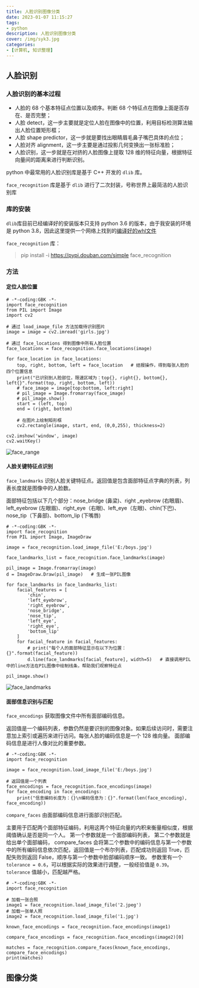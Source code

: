 ```yaml
---
title: 人脸识别图像分类
date: 2023-01-07 11:15:27
tags:
- python
description: 人脸识别图像分类
cover: /img/syk3.jpg
categories: 
- [计算机, 知识整理]
---
```

## 人脸识别
### 人脸识别的基本过程
+ 人脸的 68 个基本特征点位置以及顺序。判断 68 个特征点在图像上面是否存在、是否完整；
+ 人脸 detect，这一步主要就是定位人脸在图像中的位置，利用目标检测算法输出人脸位置矩形框；
+ 人脸 shape predictor，这一步就是要找出眼睛眉毛鼻子嘴巴具体的点位；
+ 人脸对齐 alignment，这一步主要是通过投影几何变换出一张标准脸；
+ 人脸识别，这一步就是在对挤的人脸图像上提取 128 维的特征向量，根据特征向量间的距离来进行判断识别。

python 中最常用的人脸识别库是基于 C++ 开发的 `dlib` 库。

`face_recognition` 库是基于 `dlib` 进行了二次封装，号称世界上最简洁的人脸识别库

### 库的安装
`dlib`库目前已经编译好的安装版本只支持 python 3.6 的版本，由于我安装的环境是 python 3.8，因此这里提供一个网络上找到的[编译好的whl文件](dlib-19.19.0-cp38-cp38-win_amd64.whl)

`face_recognition` 库：
> pip install -i https://pypi.douban.com/simple face_recognition

### 方法
#### 定位人脸位置

```
# -*-coding:GBK -*-
import face_recognition
from PIL import Image
import cv2
 
# 通过 load_image_file 方法加载待识别图片
image = image = cv2.imread('girls.jpg')
 
# 通过 face_locations 得到图像中所有人脸位置
face_locations = face_recognition.face_locations(image)
 
for face_location in face_locations:
    top, right, bottom, left = face_location   # 结报操作，得到每张人脸的四个位置信息
    print("已识别到人脸部位，限速区域为：top{}, right{}, bottom{}, left{}".format(top, right, bottom, left))
    # face_image = image[top:bottom, left:right]
    # pil_image = Image.fromarray(face_image)
    # pil_image.show()
    start = (left, top)
    end = (right, bottom)
 
    # 在图片上绘制矩形框
    cv2.rectangle(image, start, end, (0,0,255), thickness=2)
 
cv2.imshow('window', image)
cv2.waitKey()
```

![face_range](face_range.png)
#### 人脸关键特征点识别
`face_landmarks` 识别人脸关键特征点。返回值是包含面部特征点字典的列表，列表长度就是图像中的人脸数。

面部特征包括以下几个部分：nose_bridge (鼻梁)、right _eyebrow (右眼眉)、left_eyebrow (左眼眉)、right_eye（右眼)、left_eye（左眼)、chin(下巴)、 nose_tip（下鼻部)、bottom_lip (下嘴唇) 

```
# -*-coding:GBK -*-
import face_recognition
from PIL import Image, ImageDraw
 
image = face_recognition.load_image_file('E:/boys.jpg')
 
face_landmarks_list = face_recognition.face_landmarks(image)
 
pil_image = Image.fromarray(image)
d = ImageDraw.Draw(pil_image)   # 生成一张PIL图像
 
for face_landmarks in face_landmarks_list:
    facial_features = [
        'chin',
        'left_eyebrow',
        'right_eyebrow',
        'nose_bridge',
        'nose_tip',
        'left_eye',
        'right_eye',
        'bottom_lip'
    ]
    for facial_feature in facial_features:
        # print("每个人的面部特征显示在以下为位置：{}".format(facial_feature))
        d.line(face_landmarks[facial_feature], width=5)   # 直接调用PIL中的line方法在PIL图像中绘制线条，帮助我们观察特征点
 
pil_image.show()
```

![face_landmarks](face_landmarks.png)

#### 面部信息识别与匹配
`face_encodings` 获取图像文件中所有面部编码信息。

返回值是一个编码列表，参数仍然是要识别的图像对象。如果后续访问时，需要注意加上索引或遍历来进行访问。每张人脸的编码信息是一个 128 维向量。
面部编码信息是进行人像对比的重要参数。
```
# -*-coding:GBK -*-
import face_recognition
 
image = face_recognition.load_image_file('E:/boys.jpg')
 
# 返回值是一个列表
face_encodings = face_recognition.face_encodings(image)
for face_encoding in face_encodings:
    print("信息编码长度为：{}\n编码信息为：{}".format(len(face_encoding), face_encoding))
```

`compare_faces` 由面部编码信息进行面部识别匹配。

主要用于匹配两个面部特征编码，利用这两个特征向量的内积来衡量相似度，根据阈值确认是否是同一个人。
第一个参数就是一个面部编码列表， 第二个参数就是给出单个面部编码， compare_faces 会将第二个参数中的编码信息与第一个参数中的所有编码信息依次匹配，返回值是一个布尔列表，匹配成功则返回 True，匹配失败则返回 False，顺序与第一个参数中脸部编码顺序一致。
参数里有一个 `tolerance = 0.6`，可以根据实际的效果进行调整，一般经验值是 `0.39`。`tolerance` 值越小，匹配越严格。

```
# -*-coding:GBK -*-
import face_recognition
 
# 加载一张合照
image1 = face_recognition.load_image_file('2.jpeg')
# 加载一张单人照
image2 = face_recognition.load_image_file('1.jpg')

known_face_encodings = face_recognition.face_encodings(image1)

compare_face_encodings = face_recognition.face_encodings(image2)[0]

matches = face_recognition.compare_faces(known_face_encodings, compare_face_encodings)
print(matches)
```
## 图像分类
